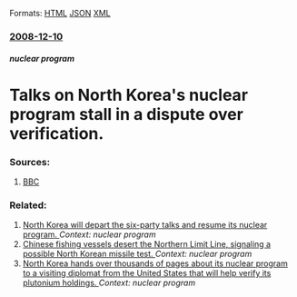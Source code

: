 
Formats: [HTML](/news/2008/12/10/talks-on-north-korea-s-nuclear-program-stall-in-a-dispute-over-verification.html)  [JSON](/news/2008/12/10/talks-on-north-korea-s-nuclear-program-stall-in-a-dispute-over-verification.json)  [XML](/news/2008/12/10/talks-on-north-korea-s-nuclear-program-stall-in-a-dispute-over-verification.xml)  

### [2008-12-10](/news/2008/12/10/index.md)

##### nuclear program
#  Talks on North Korea's nuclear program stall in a dispute over verification. 




### Sources:

1. [BBC](http://news.bbc.co.uk/1/hi/world/asia-pacific/7774663.stm)

### Related:

1. [ North Korea will depart the six-party talks and resume its nuclear program. ](/news/2009/04/14/north-korea-will-depart-the-six-party-talks-and-resume-its-nuclear-program.md) _Context: nuclear program_
2. [ Chinese fishing vessels desert the Northern Limit Line, signaling a possible North Korean missile test. ](/news/2009/02/11/chinese-fishing-vessels-desert-the-northern-limit-line-signaling-a-possible-north-korean-missile-test.md) _Context: nuclear program_
3. [ North Korea hands over thousands of pages about its nuclear program to a visiting diplomat from the United States that will help verify its plutonium holdings. ](/news/2008/05/8/north-korea-hands-over-thousands-of-pages-about-its-nuclear-program-to-a-visiting-diplomat-from-the-united-states-that-will-help-verify-its.md) _Context: nuclear program_
